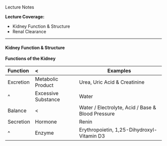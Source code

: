 Lecture Notes

**Lecture Coverage:**
- Kidney Function & Structure
- Renal Clearance

---
#### **Kidney Function & Structure**
**Functions of the Kidney**

| Function  | <                   | Examples                                          |
| :-------- | :------------------ | ------------------------------------------------- |
| Excretion | Metabolic Product   | Urea, Uric Acid & Creatinine                      |
| ^         | Excessive Substance | Water                                             |
| Balance   | <                   | Water / Electrolyte, Acid / Base & Blood Pressure |
| Secretion | Hormone             | Renin                                             |
| ^         | Enzyme              | Erythropoietin, 1,25-Dihydroxyl-Vitamin D3        |


